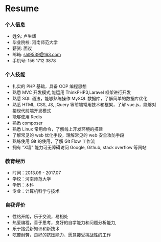 # Resume

### 个人信息 ###
- 姓名: 卢生辉     
- 毕业院校: 河南师范大学   
- 薪资: 面议  
- 邮箱: shl9539@163.com   
- 手机号: 156 1712 3878  


### 个人技能 ##
- 扎实的 PHP 基础，具备 OOP 编程思想
- 熟悉 MVC 开发模式,能运用 ThinkPHP3,Laravel 框架进行开发
- 熟悉 SQL 语法，能够熟练操作 MySQL 数据库，了解简单的数据库优化
- 熟悉 HTML, CSS, JS, jQuery 等前端常用技术和框架，了解 vue.js，能够对接现代前端开发模式
- 能够使用 Redis
- 熟悉 composer
- 熟悉 Linux 常用命令，了解线上开发环境的搭建
- 了解常见的 web 优化手段，理解常见的 web 安全攻防手段
- 熟练使用 Git 的使用，了解 Git Flow 工作流
- 拥有 "X墙" 能力可无障碍访问 Google, Github, stack overflow 等网站

### 教育经历 ####

* 时间：2013.09 - 2017.07
* 学校：河南师范大学
* 学历：本科  
* 专业：计算机科学与技术

### 自我评价 ####

- 性格开朗，乐于交流，易相处
- 热爱编程，善于思考，良好的自学能力和问题分析能力,
- 乐于接受新知识和新技术 
- 吃苦耐劳，良好的抗压能力，愿意接受挑战性的工作
